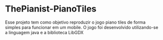 # ThePianist-PianoTiles
Esse projeto tem como objetivo reproduzir o jogo piano tiles de forma simples para funcionar em um mobile. O jogo foi desenvolvido utilizando-se a linguagem java e a biblioteca LibGDX

